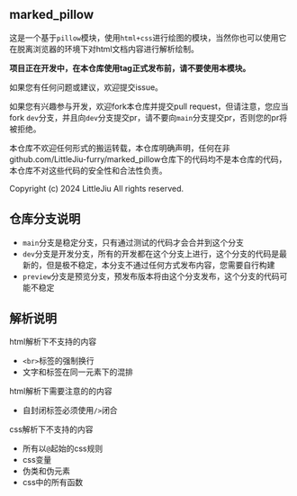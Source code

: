 ## marked_pillow

这是一个基于`pillow`模块，使用`html+css`进行绘图的模块，当然你也可以使用它在脱离浏览器的环境下对html文档内容进行解析绘制。

**项目正在开发中，在本仓库使用tag正式发布前，请不要使用本模块。**

如果您有任何问题或建议，欢迎提交issue。

如果您有兴趣参与开发，欢迎fork本仓库并提交pull request，但请注意，您应当fork `dev`分支，并且向`dev`分支提交pr，请不要向`main`分支提交pr，否则您的pr将被拒绝。

本仓库不欢迎任何形式的搬运转载，本仓库明确声明，任何在非github.com/LittleJiu-furry/marked_pillow仓库下的代码均不是本仓库的代码，本仓库不对这些代码的安全性和合法性负责。

Copyright (c) 2024 LittleJiu All rights reserved.

## 仓库分支说明
- `main`分支是稳定分支，只有通过测试的代码才会合并到这个分支
- `dev`分支是开发分支，所有的开发都在这个分支上进行，这个分支的代码是最新的，但是极不稳定，本分支不通过任何方式发布内容，您需要自行构建
- `preview`分支是预览分支，预发布版本将由这个分支发布，这个分支的代码可能不稳定

## 解析说明
html解析下不支持的内容
- `<br>`标签的强制换行
- 文字和标签在同一元素下的混排

html解析下需要注意的的内容
- 自封闭标签必须使用`/>`闭合

css解析下不支持的内容
- 所有以`@`起始的css规则
- css变量
- 伪类和伪元素
- css中的所有函数

